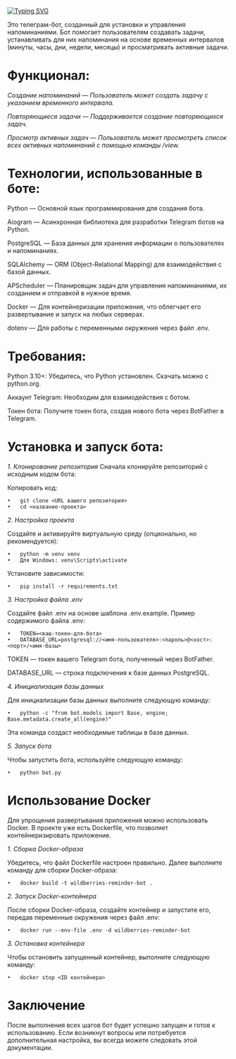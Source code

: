 [![Typing SVG](https://readme-typing-svg.herokuapp.com?color=%2336BCF7&lines=Wildberries+Bot)](https://git.io/typing-svg)

Это телеграм-бот, созданный для установки и управления напоминаниями. Бот помогает пользователям создавать задачи, устанавливать для них напоминания на основе временных интервалов (минуты, часы, дни, недели, месяцы) и просматривать активные задачи.

# Функционал:
_Создание напоминаний — Пользователь может создать задачу с указанием временного интервала._

_Повторяющиеся задачи — Поддерживается создание повторяющихся задач._

_Просмотр активных задач — Пользователь может просмотреть список всех активных напоминаний с помощью команды /view._


# Технологии, использованные в боте:
Python — Основной язык программирования для создания бота.

Aiogram — Асинхронная библиотека для разработки Telegram ботов на Python.

PostgreSQL — База данных для хранения информации о пользователях и напоминаниях.

SQLAlchemy — ORM (Object-Relational Mapping) для взаимодействия с базой данных.

APScheduler — Планировщик задач для управления напоминаниями, их созданием и отправкой в нужное время.

Docker — Для контейнеризации приложения, что облегчает его развертывание и запуск на любых серверах.

dotenv — Для работы с переменными окружения через файл .env.


# Требования:

Python 3.10+: Убедитесь, что Python установлен. Скачать можно с python.org.

Аккаунт Telegram: Необходим для взаимодействия с ботом.

Токен бота: Получите токен бота, создав нового бота через BotFather в Telegram.


# Установка и запуск бота:

_1. Клонирование репозитория_
Сначала клонируйте репозиторий с исходным кодом бота:

Копировать код: 

    •	git clone <URL вашего репозитория>
    •	cd <название-проекта>

_2. Настройка проекта_

Создайте и активируйте виртуальную среду (опционально, но рекомендуется):

    •	python -m venv venv
    •	Для Windows: venv\Scripts\activate

Установите зависимости:

    •	pip install -r requirements.txt

_3. Настройка файла .env_

Создайте файл .env на основе шаблона .env.example. Пример содержимого файла .env:

    •	TOKEN=<ваш-токен-для-бота>
    •	DATABASE_URL=postgresql://<имя-пользователя>:<пароль>@<хост>:<порт>/<имя-базы>

TOKEN — токен вашего Telegram бота, полученный через BotFather.

DATABASE_URL — строка подключения к базе данных PostgreSQL.

_4. Инициализация базы данных_

Для инициализации базы данных выполните следующую команду:

    •	python -c "from bot.models import Base, engine; Base.metadata.create_all(engine)"

Эта команда создаст необходимые таблицы в базе данных.

_5. Запуск бота_

Чтобы запустить бота, используйте следующую команду:

    •	python bot.py

# Использование Docker

Для упрощения развертывания приложения можно использовать Docker. В проекте уже есть Dockerfile, что позволяет контейнеризировать приложение.

_1. Сборка Docker-образа_

Убедитесь, что файл Dockerfile настроен правильно. Далее выполните команду для сборки Docker-образа:

    •	docker build -t wildberries-reminder-bot .

_2. Запуск Docker-контейнера_
   
После сборки Docker-образа, создайте контейнер и запустите его, передав переменные окружения через файл .env:

    •	docker run --env-file .env -d wildberries-reminder-bot

_3. Остановка контейнера_

Чтобы остановить запущенный контейнер, выполните следующую команду:

    •	docker stop <ID контейнера>

# Заключение

После выполнения всех шагов бот будет успешно запущен и готов к использованию. Если возникнут вопросы или потребуется дополнительная настройка, вы всегда можете следовать этой документации.
